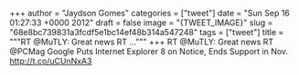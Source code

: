 
+++
author = "Jaydson Gomes"
categories = ["tweet"]
date = "Sun Sep 16 01:27:33 +0000 2012"
draft = false
image = "{TWEET_IMAGE}"
slug = "68e8bc739831a3fcdf5e1bc14ef48b314a547248"
tags = ["tweet"]
title = """RT @MuTLY: Great news RT ..."""
+++
RT @MuTLY: Great news RT @PCMag Google Puts Internet Explorer 8 on Notice, Ends Support in Nov. http://t.co/uCUnNxA3
